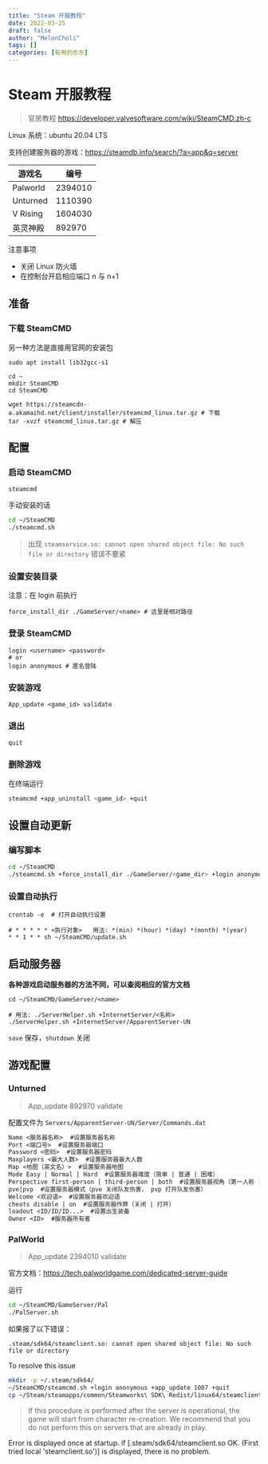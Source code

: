 ```yaml
---
title: "Steam 开服教程"
date: 2022-03-25
draft: false
author: "MelonCholi"
tags: []
categories: [有用的东东]
---
```


# Steam 开服教程

> 官房教程 https://developer.valvesoftware.com/wiki/SteamCMD:zh-c

Linux 系统：ubuntu 20.04 LTS

支持创建服务器的游戏：https://steamdb.info/search/?a=app&q=server

| 游戏名   | 编号    |
| -------- | ------- |
| Palworld | 2394010 |
| Unturned | 1110390 |
| V Rising | 1604030 |
| 英灵神殿 | 892970  |

注意事项

- 关闭 Linux 防火墙
- 在控制台开启相应端口 n 与 n+1

## 准备

### 下载 SteamCMD

另一种方法是直接用官网的安装包

```shell
sudo apt install lib32gcc-s1

cd ~
mkdir SteamCMD
cd SteamCMD

wget https://steamcdn-a.akamaihd.net/client/installer/steamcmd_linux.tar.gz # 下载
tar -xvzf steamcmd_linux.tar.gz # 解压 
```

## 配置

### 启动 SteamCMD

```shell
steamcmd
```

手动安装的话

```sh
cd ~/SteamCMD
./steamcmd.sh
```

> 出现 `steamservice.so: cannot open shared object file: No such file or directory` 错误不要紧

### 设置安装目录

注意：在 login 前执行

```shell
force_install_dir ./GameServer/<name> # 这里是相对路径
```

### 登录 SteamCMD

```shell
login <username> <password> 
# or
login anonymous # 匿名登陆
```

### 安装游戏

```shell
App_update <game_id> validate
```

### 退出

```shell
quit
```

### 删除游戏

在终端运行

```sh
steamcmd +app_uninstall <game_id> +quit
```

## 设置自动更新

### 编写脚本

```sh
cd ~/SteamCMD
./steamcmd.sh +force_install_dir ./GameServer/<game_dir> +login anonymous  +App_update <game_id> validate +quit
```

### 设置自动执行

```shell
crontab -e  # 打开自动执行设置

# * * * * * <执行对象>   用法: *(min) *(hour) *(day) *(month) *(year) 
* * 1 * * sh ~/SteamCMD/update.sh
```

## 启动服务器

**各种游戏启动服务器的方法不同，可以查阅相应的官方文档**

```shell
cd ~/SteamCMD/GameServer/<name>

# 用法: ./ServerHelper.sh +InternetServer/<名称> 
./ServerHelper.sh +InternetServer/ApparentServer-UN
```

`save` 保存，`shutdown` 关闭

## 游戏配置

### Unturned

> App_update 892970 validate

配置文件为 `Servers/ApparentServer-UN/Server/Commands.dat`

```txt
Name <服务器名称>  #设置服务器名称
Port <端口号>  #设置服务器端口
Password <密码>  #设置服务器密码
Maxplayers <最大人数>  #设置服务器最大人数  
Map <地图（英文名）>  #设置服务器地图
Mode Easy | Normal | Hard  #设置服务器难度（简单 | 普通 | 困难）
Perspective first-person | third-person | both  #设置服务器视角（第一人称 | 第三人称 | 全部）
pve|pvp  #设置服务器模式（pve 关闭队友伤害， pvp 打开队友伤害）
Welcome <欢迎语>  #设置服务器欢迎语
cheats disable | on  #设置服务器作弊（关闭 | 打开）
loadout <ID/ID/ID...>  #设置出生装备
Owner <ID>  #服务器所有者
```

### PalWorld

> App_update 2394010 validate

官方文档：https://tech.palworldgame.com/dedicated-server-guide

运行

```sh
cd ~/SteamCMD/GameServer/Pal
./PalServer.sh
```

如果报了以下错误：

```
.steam/sdk64/steamclient.so: cannot open shared object file: No such file or directory
```

To resolve this issue

```sh
mkdir -p ~/.steam/sdk64/
~/SteamCMD/steamcmd.sh +login anonymous +app_update 1007 +quit
cp ~/Steam/steamapps/common/Steamworks\ SDK\ Redist/linux64/steamclient.so ~/.steam/sdk64/
```

> If this procedure is performed after the server is operational, the game will start from character re-creation. We recommend that you do not perform this on servers that are already in play.

Error is displayed once at startup. if [.steam/sdk64/steamclient.so OK.  (First tried local 'steamclient.so')] is displayed, there is no problem.
